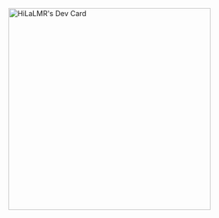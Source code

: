 <a href="https://app.daily.dev/hilalmr"><img src="https://api.daily.dev/devcards/bdf7d0727dd34e39924f84e295aacd13.png?r=mbp" width="400" alt="HiLaLMR's Dev Card"/></a>
